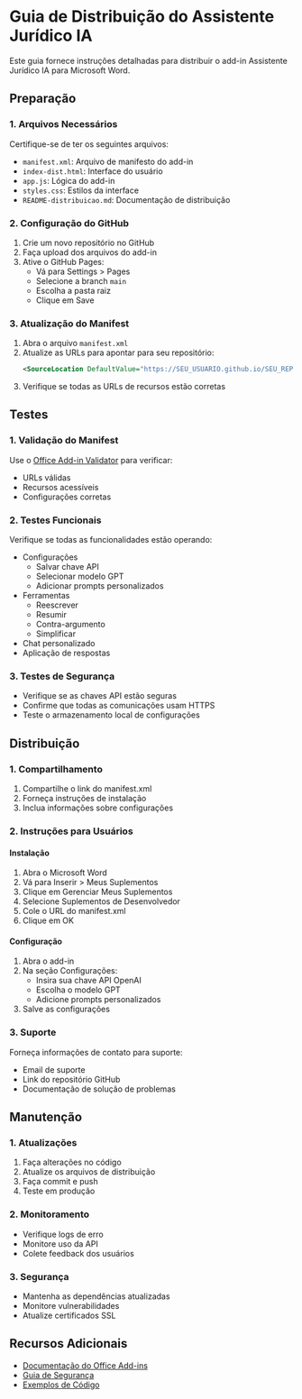 # Guia de Distribuição do Assistente Jurídico IA

Este guia fornece instruções detalhadas para distribuir o add-in Assistente Jurídico IA para Microsoft Word.

## Preparação

### 1. Arquivos Necessários

Certifique-se de ter os seguintes arquivos:

- `manifest.xml`: Arquivo de manifesto do add-in
- `index-dist.html`: Interface do usuário
- `app.js`: Lógica do add-in
- `styles.css`: Estilos da interface
- `README-distribuicao.md`: Documentação de distribuição

### 2. Configuração do GitHub

1. Crie um novo repositório no GitHub
2. Faça upload dos arquivos do add-in
3. Ative o GitHub Pages:
   - Vá para Settings > Pages
   - Selecione a branch `main`
   - Escolha a pasta raiz
   - Clique em Save

### 3. Atualização do Manifest

1. Abra o arquivo `manifest.xml`
2. Atualize as URLs para apontar para seu repositório:
   ```xml
   <SourceLocation DefaultValue="https://SEU_USUARIO.github.io/SEU_REPOSITORIO/index-dist.html" />
   ```
3. Verifique se todas as URLs de recursos estão corretas

## Testes

### 1. Validação do Manifest

Use o [Office Add-in Validator](https://validator.officeaddin.com/) para verificar:
- URLs válidas
- Recursos acessíveis
- Configurações corretas

### 2. Testes Funcionais

Verifique se todas as funcionalidades estão operando:
- Configurações
  - Salvar chave API
  - Selecionar modelo GPT
  - Adicionar prompts personalizados
- Ferramentas
  - Reescrever
  - Resumir
  - Contra-argumento
  - Simplificar
- Chat personalizado
- Aplicação de respostas

### 3. Testes de Segurança

- Verifique se as chaves API estão seguras
- Confirme que todas as comunicações usam HTTPS
- Teste o armazenamento local de configurações

## Distribuição

### 1. Compartilhamento

1. Compartilhe o link do manifest.xml
2. Forneça instruções de instalação
3. Inclua informações sobre configurações

### 2. Instruções para Usuários

#### Instalação

1. Abra o Microsoft Word
2. Vá para Inserir > Meus Suplementos
3. Clique em Gerenciar Meus Suplementos
4. Selecione Suplementos de Desenvolvedor
5. Cole o URL do manifest.xml
6. Clique em OK

#### Configuração

1. Abra o add-in
2. Na seção Configurações:
   - Insira sua chave API OpenAI
   - Escolha o modelo GPT
   - Adicione prompts personalizados
3. Salve as configurações

### 3. Suporte

Forneça informações de contato para suporte:
- Email de suporte
- Link do repositório GitHub
- Documentação de solução de problemas

## Manutenção

### 1. Atualizações

1. Faça alterações no código
2. Atualize os arquivos de distribuição
3. Faça commit e push
4. Teste em produção

### 2. Monitoramento

- Verifique logs de erro
- Monitore uso da API
- Colete feedback dos usuários

### 3. Segurança

- Mantenha as dependências atualizadas
- Monitore vulnerabilidades
- Atualize certificados SSL

## Recursos Adicionais

- [Documentação do Office Add-ins](https://docs.microsoft.com/en-us/office/dev/add-ins/)
- [Guia de Segurança](https://docs.microsoft.com/en-us/office/dev/add-ins/concepts/security)
- [Exemplos de Código](https://github.com/OfficeDev/Office-Add-in-samples) 